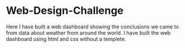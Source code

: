 # Web-Design-Challenge
Here I have built a web dashboard showing the conclusions we came to from data about weather from around the world. I have built the web dashboard using html and css without a
templete. 
